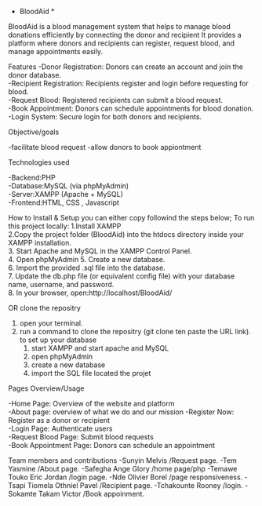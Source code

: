 * BloodAid *

BloodAid is a blood management system that helps to manage blood donations efficiently by connecting the donor and recipient
It provides a platform where donors and recipients can register, request blood, and manage appointments easily.  

 Features
-Donor Registration: Donors can create an account and join the donor database.  
-Recipient Registration: Recipients register and login before  requesting for blood.  
-Request Blood: Registered recipients can submit a blood request.  
-Book Appointment: Donors can schedule appointments for blood donation.  
-Login System: Secure login for both donors and recipients.  

 Objective/goals

-facilitate blood request
-allow donors to book appiontment

 Technologies used

-Backend:PHP  
-Database:MySQL (via phpMyAdmin)  
-Server:XAMPP (Apache + MySQL)  
-Frontend:HTML, CSS , Javascript  


  How to Install & Setup
you can either copy followind the steps below;
To run this project locally:
1.Install XAMPP  
2.Copy the project folder (BloodAid) into the htdocs directory inside your XAMPP installation.   
3. Start Apache and MySQL in the XAMPP Control Panel.  
4. Open phpMyAdmin
5. Create a new database.  
6. Import the provided .sql file into the database.  
7. Update the db.php file (or equivalent config file) with your database name, username, and password.  
8. In your browser, open:http://localhost/BloodAid/

 OR clone the repositry
1. open your terminal.
2. run a command to clone the repositry (git clone ten paste the URL link).
   to set up your database
   1. start XAMPP and start apache and MySQL
   2. open phpMyAdmin
   3. create a new database
   4. import the SQL file located the projet 
   
 
Pages Overview/Usage

-Home Page: Overview of the website and platform  
-About page: overview of what we do and our mission
-Register Now: Register as a donor or recipient  
-Login Page: Authenticate users  
-Request Blood Page: Submit blood requests  
-Book Appointment Page:  Donors can schedule an appointment 
 
 Team members and contributions
-Sunyin Melvis /Request page.
-Tem Yasmine /About page.
-Safegha Ange Glory /home page/php
-Temawe Touko Eric Jordan /login page.
-Nde Olivier Borel /page responsiveness.
-Tsapi Tiomela Othniel Pavel /Recipient page.
-Tchakounte Rooney /login.
-Sokamte Takam Victor /Book appoinment.

